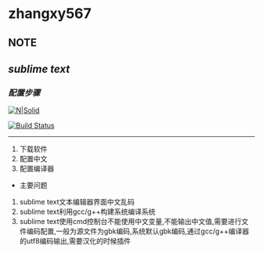 # zhangxy567
## NOTE
## _sublime text_
### _配置步骤_
[![N|Solid](https://cldup.com/dTxpPi9lDf.thumb.png)](https://nodesource.com/products/nsolid)

[![Build Status](https://travis-ci.org/joemccann/dillinger.svg?branch=master)](https://travis-ci.org/joemccann/dillinger)

---

1. 下载软件
2. 配置中文
3. 配置编译器








- 主要问题
1. sublime text文本编辑器界面中文乱码
2. sublime text利用gcc/g++构建系统编译系统
3. sublime text使用cmd控制台不能使用中文变量,不能输出中文值,需要进行文件编码配置,一般为源文件为gbk编码,系统默认gbk编码,通过gcc/g++编译器的utf8编码输出,需要汉化的时候插件